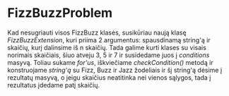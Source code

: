 # FizzBuzzProblem

 Kad nesugriauti visos FizzBuzz klasės, susikūriau naują klasę _FizzBuzzExtension_, kuri priima 2 argumentus: spausdinamą string'ą ir skaičių, kurį dalinsime iš n skaičių.
 Tada galime kurti klases su visais norimais skaičiais, šiuo atveju 3, 5 ir 7 ir susidedame juos į _conditions_ masyvą. 
 Toliau sukame _for'us_, iškviečiame _checkCondition()_ metodą ir konstruojame _string'ą_ su Fizz, Buzz ir Jazz žodeliais ir šį string'ą dėsime į rezultatų masyvą, o jeigu skaičius neatitinka nei vienos sąlygos, tada į rezultatus įdedame patį skaičių.
